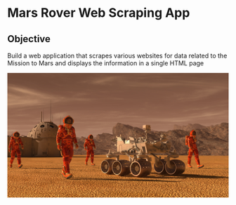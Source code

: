 # Mars Rover Web Scraping App

## Objective
Build a web application that scrapes various websites for data related to the Mission to Mars and displays the information in a single HTML page

![](mission_to_mars/images/mission_to_mars.png)